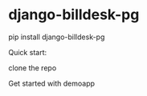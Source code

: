 # django-billdesk-pg

pip install django-billdesk-pg


Quick start:

clone the repo

Get started with demoapp
